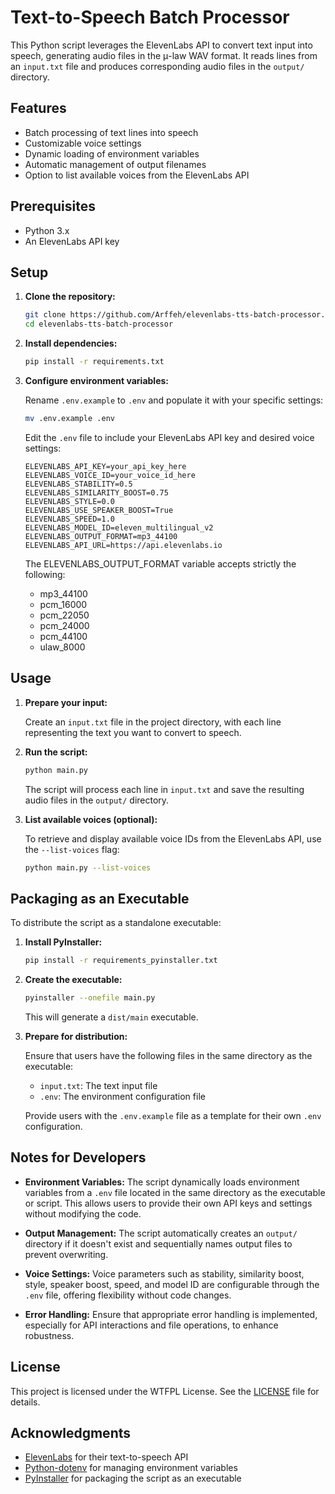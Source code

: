 
# Text-to-Speech Batch Processor

This Python script leverages the ElevenLabs API to convert text input into speech, generating audio files in the μ-law WAV format. It reads lines from an `input.txt` file and produces corresponding audio files in the `output/` directory.

## Features

- Batch processing of text lines into speech
- Customizable voice settings
- Dynamic loading of environment variables
- Automatic management of output filenames
- Option to list available voices from the ElevenLabs API

## Prerequisites

- Python 3.x
- An ElevenLabs API key

## Setup

1. **Clone the repository:**

   ```bash
   git clone https://github.com/Arffeh/elevenlabs-tts-batch-processor.git
   cd elevenlabs-tts-batch-processor
   ```


2. **Install dependencies:**

   ```bash
   pip install -r requirements.txt
   ```


3. **Configure environment variables:**

   Rename `.env.example` to `.env` and populate it with your specific settings:

   ```bash
   mv .env.example .env
   ```


   Edit the `.env` file to include your ElevenLabs API key and desired voice settings:

   ```
   ELEVENLABS_API_KEY=your_api_key_here
   ELEVENLABS_VOICE_ID=your_voice_id_here
   ELEVENLABS_STABILITY=0.5
   ELEVENLABS_SIMILARITY_BOOST=0.75
   ELEVENLABS_STYLE=0.0
   ELEVENLABS_USE_SPEAKER_BOOST=True
   ELEVENLABS_SPEED=1.0
   ELEVENLABS_MODEL_ID=eleven_multilingual_v2
   ELEVENLABS_OUTPUT_FORMAT=mp3_44100
   ELEVENLABS_API_URL=https://api.elevenlabs.io

   ```
   
   The ELEVENLABS_OUTPUT_FORMAT variable accepts strictly the following:
   - mp3_44100
   - pcm_16000
   - pcm_22050
   - pcm_24000
   - pcm_44100
   - ulaw_8000

## Usage

1. **Prepare your input:**

   Create an `input.txt` file in the project directory, with each line representing the text you want to convert to speech.

2. **Run the script:**

   ```bash
   python main.py
   ```


   The script will process each line in `input.txt` and save the resulting audio files in the `output/` directory.

3. **List available voices (optional):**

   To retrieve and display available voice IDs from the ElevenLabs API, use the `--list-voices` flag:

   ```bash
   python main.py --list-voices
   ```


## Packaging as an Executable

To distribute the script as a standalone executable:

1. **Install PyInstaller:**

   ```bash
   pip install -r requirements_pyinstaller.txt
   ```


2. **Create the executable:**

   ```bash
   pyinstaller --onefile main.py
   ```


   This will generate a `dist/main` executable.

3. **Prepare for distribution:**

   Ensure that users have the following files in the same directory as the executable:

   - `input.txt`: The text input file
   - `.env`: The environment configuration file

   Provide users with the `.env.example` file as a template for their own `.env` configuration.

## Notes for Developers

- **Environment Variables:** The script dynamically loads environment variables from a `.env` file located in the same directory as the executable or script. This allows users to provide their own API keys and settings without modifying the code.

- **Output Management:** The script automatically creates an `output/` directory if it doesn't exist and sequentially names output files to prevent overwriting.

- **Voice Settings:** Voice parameters such as stability, similarity boost, style, speaker boost, speed, and model ID are configurable through the `.env` file, offering flexibility without code changes.

- **Error Handling:** Ensure that appropriate error handling is implemented, especially for API interactions and file operations, to enhance robustness.

## License

This project is licensed under the WTFPL License. See the [LICENSE](LICENSE) file for details.

## Acknowledgments

- [ElevenLabs](https://elevenlabs.io/) for their text-to-speech API
- [Python-dotenv](https://github.com/theskumar/python-dotenv) for managing environment variables
- [PyInstaller](https://www.pyinstaller.org/) for packaging the script as an executable
